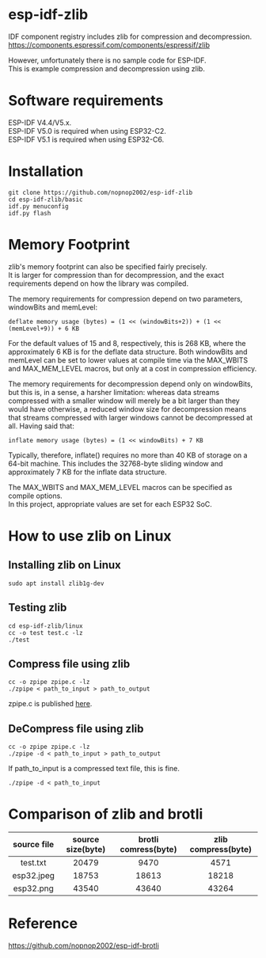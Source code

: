 # esp-idf-zlib
IDF component registry includes zlib for compression and decompression.   
https://components.espressif.com/components/espressif/zlib   

However, unfortunately there is no sample code for ESP-IDF.   
This is example compression and decompression using zlib.   

# Software requirements
ESP-IDF V4.4/V5.x.   
ESP-IDF V5.0 is required when using ESP32-C2.   
ESP-IDF V5.1 is required when using ESP32-C6.   

# Installation

```
git clone https://github.com/nopnop2002/esp-idf-zlib
cd esp-idf-zlib/basic
idf.py menuconfig
idf.py flash
```

# Memory Footprint   
zlib's memory footprint can also be specified fairly precisely.   
It is larger for compression than for decompression, and the exact requirements depend on how the library was compiled.   

The memory requirements for compression depend on two parameters, windowBits and memLevel:   

```deflate memory usage (bytes) = (1 << (windowBits+2)) + (1 << (memLevel+9)) + 6 KB```

For the default values of 15 and 8, respectively, this is 268 KB, where the approximately 6 KB is for the deflate data structure. 
Both windowBits and memLevel can be set to lower values at compile time via the MAX_WBITS and MAX_MEM_LEVEL macros, but only at a cost in compression efficiency.   

The memory requirements for decompression depend only on windowBits, but this is, in a sense, a harsher limitation: whereas data streams compressed with a smaller window will merely be a bit larger than they would have otherwise, a reduced window size for decompression means that streams compressed with larger windows cannot be decompressed at all. Having said that:   

```inflate memory usage (bytes) = (1 << windowBits) + 7 KB```

Typically, therefore, inflate() requires no more than 40 KB of storage on a 64-bit machine. This includes the 32768-byte sliding window and approximately 7 KB for the inflate data structure.   

The MAX_WBITS and MAX_MEM_LEVEL macros can be specified as compile options.   
In this project, appropriate values are set for each ESP32 SoC.   

# How to use zlib on Linux

## Installing zlib on Linux   
```
sudo apt install zlib1g-dev
```

## Testing zlib   
```
cd esp-idf-zlib/linux
cc -o test test.c -lz
./test
```

## Compress file using zlib
```
cc -o zpipe zpipe.c -lz
./zpipe < path_to_input > path_to_output
```

zpipe.c is published [here](https://www.zlib.net/zpipe.c).   

## DeCompress file using zlib
```
cc -o zpipe zpipe.c -lz
./zpipe -d < path_to_input > path_to_output
```

If path_to_input is a compressed text file, this is fine.   
```
./zpipe -d < path_to_input
```


# Comparison of zlib and brotli

|source file|source size(byte)|brotli comress(byte)|zlib compress(byte)|
|:-:|:-:|:-:|:-:|
|test.txt|20479|9470|4571|
|esp32.jpeg|18753|18613|18218|
|esp32.png|43540|43640|43264|

# Reference

https://github.com/nopnop2002/esp-idf-brotli

